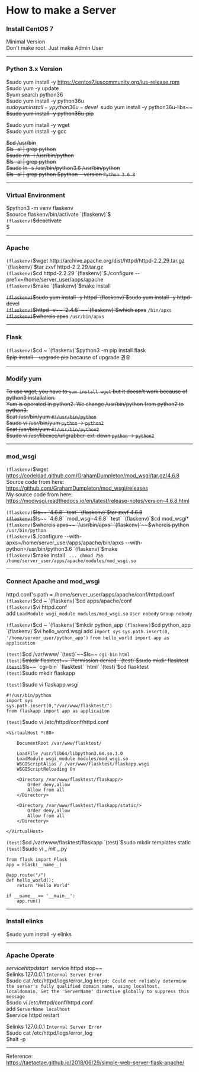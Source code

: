 How to make a Server   
=
### Install CentOS 7   
Minimal Version   
Don't make root. Just make Admin User   
***
### Python 3.x Version
$sudo yum install -y https://centos7.iuscommunity.org/ius-release.rpm   
$sudo yum -y update   
$yum search python36   
$sudo yum install -y python36u   
$sudo yum install -y python36u-devel   
~~$sudo yum install -y python36u-libs~~   
~~$sudo yum install -y python36u-pip~~   

$sudo yum install -y wget   
$sudo yum install -y gcc   

 ~~$cd /usr/bin   
 $ls -al | grep python   
 $sudo rm -i /usr/bin/python   
 $ls -al | grep python   
 $sudo ln -s /usr/bin/python3.6 /usr/bin/python   
 $ls -al | grep python
 $python --version `Python 3.6.8`~~
- - -
### Virtual Environment
$python3 -m venv flaskenv   
$source flaskenv/bin/activate   
`(flaskenv)`$   
`(flaskenv)`~~$deactivate~~   
$   
- - -
### Apache
`(flaskenv)`$wget http://archive.apache.org/dist/httpd/httpd-2.2.29.tar.gz   
`(flaskenv)`$tar zxvf httpd-2.2.29.tar.gz   
`(flaskenv)`$cd httpd-2.2.29   
`(flaskenv)`$./configure --prefix=/home/server_user/apps/apache   
`(flaskenv)`$make   
`(flaskenv)`$make install   

~~`(flaskenv)`$sudo yum install -y httpd
`(flaskenv)`$sudo yum install -y httpd-devel~~   
~~`(flaskenv)`$httpd -v~~ `2.4.6`   
~~`(flaskenv)`$which apxs~~ `/bin/apxs`   
~~`(flaskenv)`$whereis apxs~~ `/usr/bin/apxs`   
- - -
### Flask 
`(flaskenv)`$cd ~   
`(flaskenv)`$python3 -m pip install flask   
~~$pip install --upgrade pip~~ because of upgrade 권유      
***
### Modify yum
~~To use wget, you have to `yum install wget` but it doesn't work because of python3 installation.   
Yum is operated in python2. We change /usr/bin/python from python2 to python3.   
$cat /usr/bin/yum `#!/usr/bin/python`   
$sudo vi /usr/bin/yum `python` -> `python2`   
$cat /usr/bin/yum `#!/usr/bin/python2`  
$sudo vi /usr/libexec/urlgrabber-ext-down `python` -> `python2`~~   
***
### mod_wsgi
`(flaskenv)`$wget https://codeload.github.com/GrahamDumpleton/mod_wsgi/tar.gz/4.6.8   
Source code from here: https://github.com/GrahamDumpleton/mod_wsgi/releases   
My source code from here: https://modwsgi.readthedocs.io/en/latest/release-notes/version-4.6.8.html   

`(flaskenv)`~~$ls~~ `4.6.8` `test`   
`(flaskenv)`$tar zxvf 4.6.8   
`(flaskenv)`~~$ls~~ `4.6.8` `mod_wsgi-4.6.8` `test`   
`(flaskenv)`$cd mod_wsgi*   
`(flaskenv)`~~$whereis apxs~~ `/usr/bin/apxs`   
`(flaskenv)`~~$whereis python~~ `/usr/bin/python`   
`(flaskenv)`$./configure --with-apxs=/home/server_user/apps/apache/bin/apxs --with-python=/usr/bin/python3.6   
`(flaskenv)`$make   
`(flaskenv)`$make install ` ... chmod 755 /home/server_user/apps/apache/modules/mod_wsgi.so`   
- - -
### Connect Apache and mod_wsgi
httpd.conf's path = /home/server_user/apps/apache/conf/httpd.conf   
`(flaskenv)`$cd ~   
`(flaskenv)`$cd apps/apache/conf   
`(flaskenv)`$vi httpd.conf   
add `LoadModule wsgi_module modules/mod_wsgi.so`   `User nobody`   `Group nobody`   

`(flaskenv)`$cd ~
`(flaskenv)`$mkdir python_app
`(flaskenv)`$cd python_app
`(flaskenv)`$vi hello_word.wsgi
add `import sys` `sys.path.insert(0, '/home/server_user/python_app')` `from hello_world import app as application`    


`(test)`$cd /var/www/   
`(test)`~~$ls~~ `cgi-bin` `html`   
`(test)`~~$mkdir flasktest~~ `Permission denied`   
`(test)`$sudo mkdir flasktest   
`(test)`~~$ls~~ `cgi-bin` `flasktest` `html`   
`(test)`$cd flasktest   
`(test)`$sudo mkdir flaskapp   

`(test)`$sudo vi flaskapp.wsgi   

    #!/usr/bin/python
    import sys
    sys.path.insert(0,"/var/www/flasktest/")
    from flaskapp import app as applicaiton

`(test)`$sudo vi /etc/httpd/conf/httpd.conf   

    <VirtualHost *:80>
    
        DocumentRoot /var/www/flasktest/
        
        LoadFile /usr/lib64/libpython3.6m.so.1.0
        LoadModule wsgi_module modules/mod_wsgi.so
        WSGIScriptAlias / /var/www/flasktest/flaskapp.wsgi
        WSGIScriptReloading On
        
        <Directory /var/www/flasktest/flaskapp/>
            Order deny,allow
            Allow from all 
        </Directory>
        
        <Directory /var/www/flasktest/flaskapp/static/>
            Order deny,allow 
            Allow from all 
        </Directory>
 
    </VirtualHost>   

`(test)`$cd /var/www/flasktest/flaskapp   
`(test)`$sudo mkdir templates static   
`(test)`$sudo vi _ _init_ _.py   
    
    from flask import Flask
    app = Flask(__name__)
    
    @app.route("/")
    def hello_world():
        return "Hello World"
        
    if __name__ == '__main__':
        app.run()

- - -
### Install elinks
$sudo yum install -y elinks   
- - - 
### Apache Operate
$service httpd start   
~~$service httpd stop~~   
$elinks 127.0.0.1 `Internal Server Error`   
$sudo cat /etc/httpd/logs/error_log `httpd: Could not reliably determine the server's fully qualified domain name, using localhost. localdomain. Set the 'ServerName' directive globally to suppress this message`   
$sudo vi /etc/httpd/conf/httpd.conf   
add `ServerName localhost`   
$service httpd restart   

$elinks 127.0.0.1 `Internal Server Error`   
$sudo cat /etc/httpd/logs/error_log    
$halt -p   

- - -
Reference:    
https://taetaetae.github.io/2018/06/29/simple-web-server-flask-apache/
